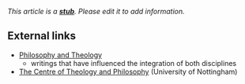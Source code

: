 *This article is a **[stub](http://www.theopedia.com/Category:Theopedia_stubs "Category:Theopedia stubs")**. Please edit it to add information.*
## External links

-   [Philosophy and Theology](http://www.georgetown.edu/labyrinth/subjects/philosophy/phil.html)
    - writings that have influenced the integration of both disciplines
-   [The Centre of Theology and Philosophy](http://www.nottingham.ac.uk/cotp/)
    (University of Nottingham)



